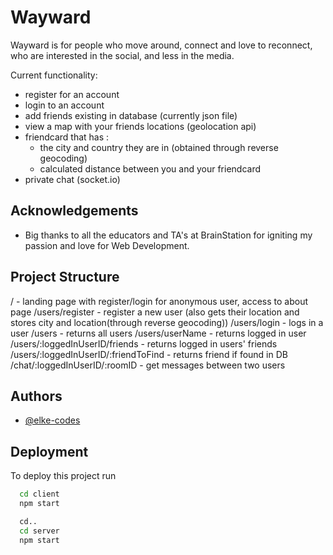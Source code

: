 
# Wayward

Wayward is for people who move around, connect and love to reconnect, who are interested in the social, and less in the media.

Current functionality:
- register for an account
- login to an account
- add friends existing in database (currently json file)
- view a map with your friends locations (geolocation api)
- friendcard that has : 
    - the city and country they are in (obtained through reverse geocoding)
    - calculated distance between you and your friendcard
- private chat (socket.io)


## Acknowledgements

 - Big thanks to all the educators and TA's at BrainStation for igniting my passion 
   and love for Web Development.

## Project Structure
/ - landing page with register/login for anonymous user, access to about page
/users/register - register a new user (also gets their location and stores city and location(through reverse geocoding))
/users/login - logs in a user
/users - returns all users
/users/userName - returns logged in user
/users/:loggedInUserID/friends - returns logged in users' friends
/users/:loggedInUserID/:friendToFind - returns friend if found in DB
/chat/:loggedInUserID/:roomID - get messages between two users



## Authors

- [@elke-codes](https://www.github.com/elke-codes)


## Deployment

To deploy this project run

```bash
  cd client
  npm start

  cd.. 
  cd server
  npm start
```

